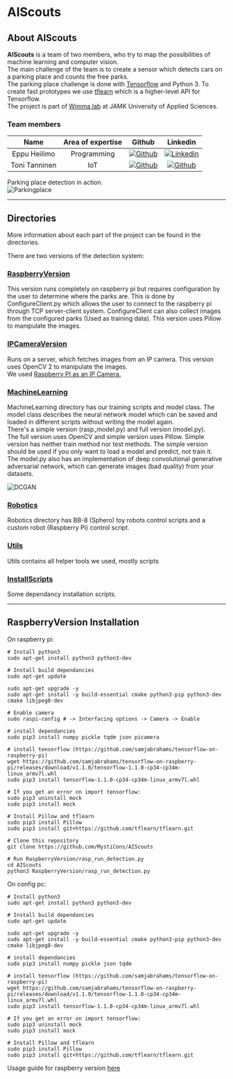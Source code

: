 # AIScouts

## About AIScouts

**AIScouts** is a team of two members, who try to map the possibilities of machine learning and computer vision.   
The main challenge of the team is to create a sensor which detects cars on a parking place and counts the free parks.   
The parking place challenge is done with [Tensorflow](https://www.tensorflow.org/) and Python 3. To create fast prototypes we use [tflearn](http://tflearn.org/) which is a higher-level API for Tensorflow.   
The project is part of [Wimma lab](https://wimmalab.github.io/) at JAMK University of Applied Sciences.   
    
### Team members
| Name | Area of expertise | Github | Linkedin | 
|:--:|:--:|:--:|:--:|  
| Eppu Heilimo | Programming | [![Github](https://github.com/MystiCons/AIScouts/blob/master/Images/github-mark.png?raw=true)](https://github.com/EppuHeilimo) | [![Linkedin](https://github.com/MystiCons/AIScouts/blob/master/Images/linkedin.png?raw=true)](https://www.linkedin.com/in/Eppu-heilimo/) |
| Toni Tanninen | IoT | [![Github](https://github.com/MystiCons/AIScouts/blob/master/Images/github-mark.png?raw=true)](https://github.com/tonitanninen) | [![Github](https://github.com/MystiCons/AIScouts/blob/master/Images/linkedin.png?raw=true)](https://www.linkedin.com/in/toni-tanninen-161262144/) |

Parking place detection in action.   
![Parkingplace](https://github.com/MystiCons/AIScouts/blob/master/Images/park.gif?raw=true)    

---

## Directories
More information about each part of the project can be found in the directories.   

There are two versions of the detection system:    
### [RaspberryVersion](https://github.com/MystiCons/AIScouts/tree/master/RaspberryVersion)    
This version runs completely on raspberry pi but requires configuration by the user to determine where the parks are. This is done by ConfigureClient.py which allows the user to connect to the raspberry pi through TCP server-client system. ConfigureClient can also collect images from the configured parks (Used as training data). This version uses Pillow to manipulate the images.   
   
### [IPCameraVersion](https://github.com/MystiCons/AIScouts/tree/master/IPCameraVersion)
Runs on a server, which fetches images from an IP camera. This version uses OpenCV 2 to manipulate the images.   
We used [Raspberry PI as an IP Camera.](https://github.com/silvanmelchior/RPi_Cam_Web_Interface)    

### [MachineLearning](https://github.com/MystiCons/AIScouts/tree/master/MachineLearning)
MachineLearning directory has our training scripts and model class. The model class describes the neural network model which can be saved and loaded in different scripts without writing the model again.    
There's a simple version (rasp_model.py) and full version (model.py).    
The full version uses OpenCV and simple version uses Pillow. Simple version has neither train method nor test methods. 
The simple version should be used if you only want to load a model and predict, not train it.   
The model.py also has an implementation of deep convolutional generative adversarial network, which can generate images (bad quality) from your datasets.    
    
![DCGAN](https://github.com/MystiCons/AIScouts/blob/master/Images/cars.gif?raw=true)    

### [Robotics](https://github.com/MystiCons/AIScouts/tree/master/Robotics)
Robotics directory has BB-8 (Sphero) toy robots control scripts and a custom robot (Raspberry Pi) control script.   

### [Utils](https://github.com/MystiCons/AIScouts/tree/master/Utils)
Utils contains all helper tools we used, mostly scripts   

### [InstallScripts](https://github.com/MystiCons/AIScouts/tree/master/InstallScripts)
Some dependancy installation scripts.   

---

## RaspberryVersion Installation

On raspberry pi:
```
# Install python3
sudo apt-get install python3 python3-dev

# Install build dependancies
sudo apt-get update

sudo apt-get upgrade -y
sudo apt-get install -y build-essential cmake python3-pip python3-dev cmake libjpeg8-dev

# Enable camera
sudo raspi-config # -> Interfacing options -> Camera -> Enable

# install dependancies
sudo pip3 install numpy pickle tqdm json picamera

# install tensorflow (https://github.com/samjabrahams/tensorflow-on-raspberry-pi)
wget https://github.com/samjabrahams/tensorflow-on-raspberry-pi/releases/download/v1.1.0/tensorflow-1.1.0-cp34-cp34m-linux_armv7l.whl
sudo pip3 install tensorflow-1.1.0-cp34-cp34m-linux_armv7l.whl

# If you get an error on import tensorflow:
sudo pip3 uninstall mock
sudo pip3 install mock

# Install Pillow and tflearn
sudo pip3 install Pillow
sudo pip3 install git+https://github.com/tflearn/tflearn.git

# Clone this repository
git clone https://github.com/MystiCons/AIScouts

# Run RaspberryVersion/rasp_run_detection.py
cd AIScouts
python3 RaspberryVersion/rasp_run_detection.py

```

On config pc:

```
# Install python3
sudo apt-get install python3 python3-dev

# Install build dependancies
sudo apt-get update

sudo apt-get upgrade -y
sudo apt-get install -y build-essential cmake python3-pip python3-dev cmake libjpeg8-dev

# install dependancies
sudo pip3 install numpy pickle json tqdm

# install tensorflow (https://github.com/samjabrahams/tensorflow-on-raspberry-pi)
wget https://github.com/samjabrahams/tensorflow-on-raspberry-pi/releases/download/v1.1.0/tensorflow-1.1.0-cp34-cp34m-linux_armv7l.whl
sudo pip3 install tensorflow-1.1.0-cp34-cp34m-linux_armv7l.whl

# If you get an error on import tensorflow:
sudo pip3 uninstall mock
sudo pip3 install mock

# Install Pillow and tflearn
sudo pip3 install Pillow 
sudo pip3 install git+https://github.com/tflearn/tflearn.git

```

Usage guide for raspberry version [here](https://github.com/MystiCons/AIScouts/blob/master/RaspberryVersion/README.md)
